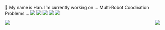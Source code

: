 
💬 My name is Han. I’m currently working on ... Multi-Robot Coodination Problems ...
![](https://img.shields.io/badge/python-3670A0?style=flat-square&logo=python&logoColor=fff)
![](https://img.shields.io/badge/-C%2B%2B-00599C?style=flat-square&logo=C%2B%2B&logoColor=fff)
![](https://img.shields.io/badge/-Pytorch-ee4c2c?style=flat-square&logo=Pytorch&logoColor=000)
![](https://img.shields.io/badge/-CMake-064F8C?style=flat-square&logo=CMake&logoColor=fff)
![](https://img.shields.io/badge/-VSCode-e34f26?style=flat-square&logo=Visual%20Studio%20Code&logoColor=fff)
<a href="#">
<!-- <img align="right" src="https://github-readme-stats.vercel.app/api?username=cmpute&show_icons=true&theme=codeSTACKr&hide_rank=true"> -->
 <img align="right" src="https://github-readme-stats.vercel.app/api/top-langs/?username=MikeZheng777&layout=donut&theme=codeSTACKr">
 <img align="left" src="https://github-readme-stats.vercel.app/api?username=MikeZheng777&show_icons=true&theme=radical">

 
</a>



